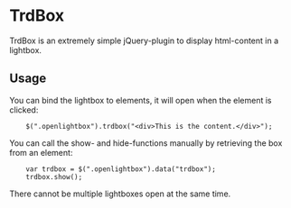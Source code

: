TrdBox
======

TrdBox is an extremely simple jQuery-plugin to display html-content in a lightbox.

Usage
-------------------------
You can bind the lightbox to elements, it will open when the element is clicked:

        $(".openlightbox").trdbox("<div>This is the content.</div>");

You can call the show- and hide-functions manually by retrieving the box from an element:

        var trdbox = $(".openlightbox").data("trdbox");
        trdbox.show();

There cannot be multiple lightboxes open at the same time.
